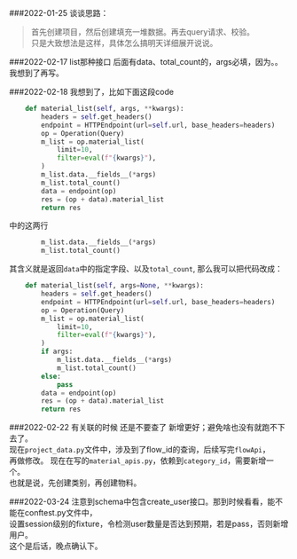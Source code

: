 ###2022-01-25
谈谈思路：
>首先创建项目，然后创建填充一堆数据。再去query请求、校验。\
> 只是大致想法是这样，具体怎么搞明天详细展开说说。

###2022-02-17
list那种接口 后面有data、total_count的，args必填，因为。。
我想到了再写。

###2022-02-18
我想到了，比如下面这段code
```python
    def material_list(self, args, **kwargs):
        headers = self.get_headers()
        endpoint = HTTPEndpoint(url=self.url, base_headers=headers)
        op = Operation(Query)
        m_list = op.material_list(
            limit=10,
            filter=eval(f"{kwargs}"),
        )
        m_list.data.__fields__(*args)
        m_list.total_count()
        data = endpoint(op)
        res = (op + data).material_list
        return res
```
中的这两行
```python
        m_list.data.__fields__(*args)
        m_list.total_count()
```
其含义就是返回`data`中的指定字段、以及`total_count`, 那么我可以把代码改成：
```python
    def material_list(self, args=None, **kwargs):
        headers = self.get_headers()
        endpoint = HTTPEndpoint(url=self.url, base_headers=headers)
        op = Operation(Query)
        m_list = op.material_list(
            limit=10,
            filter=eval(f"{kwargs}"),
        )
        if args:
            m_list.data.__fields__(*args)
            m_list.total_count()
        else:
            pass
        data = endpoint(op)
        res = (op + data).material_list
        return res
```

###2022-02-22
有关联的时候 还是不要查了 新增更好；避免啥也没有就跑不下去了。\
现在`project_data.py`文件中，涉及到了flow_id的查询，后续写完`flowApi`，\
再做修改。
现在在写的`material_apis.py`，依赖到`category_id`，需要新增一个。\
也就是说，先创建类别，再创建物料。

###2022-03-24
注意到schema中包含create_user接口。那到时候看看，能不能在conftest.py文件中，\
设置session级别的fixture，令检测user数量是否达到预期，若是pass，否则新增用户。\
这个是后话，晚点确认下。